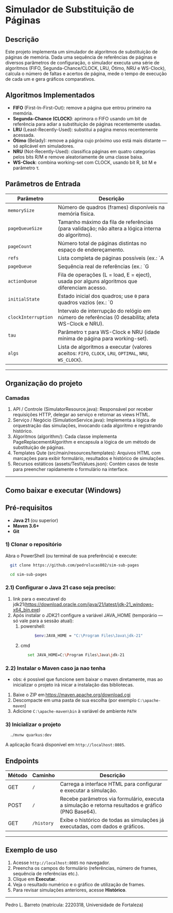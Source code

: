# Simulador de Substituição de Páginas

## Descrição
Este projeto implementa um simulador de algoritmos de substituição de páginas de memória. Dada uma sequência de referências de páginas e diversos parâmetros de configuração, o simulador executa uma série de algoritmos (FIFO, Segunda-Chance/CLOCK, LRU, Ótimo, NRU e WS-Clock), calcula o número de faltas e acertos de página, mede o tempo de execução de cada um e gera gráficos comparativos.

## Algoritmos Implementados
- **FIFO** (First-In-First-Out): remove a página que entrou primeiro na memória.
- **Segunda-Chance (CLOCK)**: aprimora o FIFO usando um bit de referência para adiar a substituição de páginas recentemente usadas.
- **LRU** (Least-Recently-Used): substitui a página menos recentemente acessada.
- **Ótimo** (Belady): remove a página cujo próximo uso está mais distante — só aplicável em simuladores.
- **NRU** (Not-Recently-Used): classifica páginas em quatro categorias pelos bits R/M e remove aleatoriamente de uma classe baixa.
- **WS-Clock**: combina working-set com CLOCK, usando bit R, bit M e parâmetro τ.

## Parâmetros de Entrada
| Parâmetro           | Descrição                                                                                             |
|---------------------|-------------------------------------------------------------------------------------------------------|
| `memorySize`        | Número de quadros (frames) disponíveis na memória física.                                             |
| `pageQueueSize`     | Tamanho máximo da fila de referências (para validação; não altera a lógica interna do algoritmo).     |
| `pageCount`         | Número total de páginas distintas no espaço de endereçamento.                                         |
| `refs`              | Lista completa de páginas possíveis (ex.: `A|B|C|D|E`).                                               |
| `pageQueue`         | Sequência real de referências (ex.: `G|D|G|C|...`).                                                    |
| `actionQueue`       | Fila de operações (L = load, E = eject), usada por alguns algoritmos que diferenciam acesso.          |
| `initialState`      | Estado inicial dos quadros; use `0` para quadros vazios (ex.: `0|0|A|B|0`).                            |
| `clockInterruption` | Intervalo de interrupção do relógio em número de referências (0 desabilita; afeta WS-Clock e NRU).   |
| `tau`               | Parâmetro τ para WS-Clock e NRU (idade mínima de página para working-set).                             |
| `algs`              | Lista de algoritmos a executar (valores aceitos: `FIFO`, `CLOCK`, `LRU`, `OPTIMAL`, `NRU`, `WS_CLOCK`).|

---

## Organização do projeto
### Camadas
1. API / Controle (SimulatorResource.java):
   Responsável por receber requisições HTTP, delegar ao serviço e retornar as views HTML.
2. Serviço / Negócio (SimulationService.java):
   Implementa a lógica de orquestração das simulações, invocando cada algoritmo e registrando histórico.
3. Algoritmos (algorithm/):
   Cada classe implementa PageReplacementAlgorithm e encapsula a lógica de um método de substituição de páginas.
4. Templates Qute (src/main/resources/templates):
   Arquivos HTML com marcações para exibir formulário, resultados e histórico de simulações.
5. Recursos estáticos (assets/TestValues.json):
   Contém casos de teste para preencher rapidamente o formulário na interface.
---

## Como baixar e executar (Windows)

## Pré-requisitos
- **Java 21** (ou superior)
- **Maven 3.6+**
- **Git**


### 1) Clonar o repositório

Abra o PowerShell (ou terminal de sua preferência) e execute:

```bash
  git clone https://github.com/pedrolucas802/sim-sub-pages
```
```bash
  cd sim-sub-pages
```

### 2.1) Configurar o Java 21 caso seja preciso:
1. link para o executavel do jdk21(https://download.oracle.com/java/21/latest/jdk-21_windows-x64_bin.exe) 
2. Após instalar o JDK21 configure a variável JAVA_HOME (temporário — só vale para a sessão atual):
   1. powershell:
      ```bash
            $env:JAVA_HOME = "C:\Program Files\Java\jdk-21"
      ```
   2. cmd
      ```bash
         set JAVA_HOME=C:\Program Files\Java\jdk-21
        ```
### 2.2) Instalar o Maven caso ja nao tenha
* obs: é possivel que funcione sem baixar o maven diretamente, mas ao inicializar o projeto irá inicar a instalação das bibliotecas.

1. Baixe o ZIP em https://maven.apache.org/download.cgi
2. Descompacte em uma pasta de sua escolha (por exemplo `C:\apache-maven`)
3. Adicione `C:\apache-maven\bin` à variável de ambiente `PATH`


### 3) Inicializar o projeto

```shell script
  ./mvnw quarkus:dev
```

   A aplicação ficará disponível em `http://localhost:8085`.


## Endpoints

| Método | Caminho    | Descrição                                                                                   |
| ------ | ---------- | ------------------------------------------------------------------------------------------- |
| GET    | `/`        | Carrega a interface HTML para configurar e executar a simulação.                            |
| POST   | `/`        | Recebe parâmetros via formulário, executa a simulação e retorna resultados e gráfico (PNG Base64). |
| GET    | `/history` | Exibe o histórico de todas as simulações já executadas, com dados e gráficos.               |

---

## Exemplo de uso

1. Acesse `http://localhost:8085` no navegador.
2. Preencha os campos do formulário (referências, número de frames, sequência de referências etc.).
3. Clique em **Executar**.
4. Veja o resultado numérico e o gráfico de utilização de frames.
5. Para revisar simulações anteriores, acesse **Histórico**.


---

Pedro L. Barreto (matrícula: 2220318, Universidade de Fortaleza)
